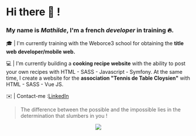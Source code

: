  # Hi there 👋 !
 
   ### My name is _Mathilde_, I'm a french _developer_ in training 🔥.

  🎓 | I'm currently training with the Weborce3 school for obtaining the __title web developer/mobile web.__

  💻 | I'm currently building a __cooking recipe website__ with the ability to post your own recipes with HTML - SASS - Javascript - Symfony.
       At the same time, I create a website for the __association "Tennis de Table Cloysien"__ with HTML - SASS - Vue JS.
                    
  ✉️ | Contact-me :[LinkedIn](https://www.linkedin.com/in/mathilde-peauger/) 
  
  
> The difference between the possible and the impossible lies in the determination that slumbers in you !

<p align="center">
  <a href="https://skillicons.dev">
    <img src="https://skillicons.dev/icons?i=html,css,sass,js,php,symfony,vscode,figma&theme=dark" />
  </a>
</p>




